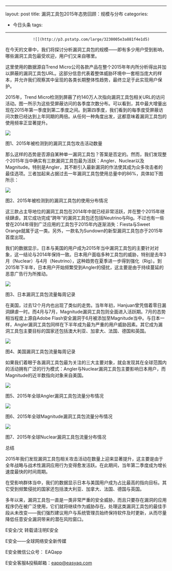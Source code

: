 
---
layout: post
title: 漏洞工具包2015年态势回顾：规模与分布
categories:
- 今日头条
tags:
---
				![](http://p3.pstatp.com/large/3230005e3a881f4e1d5)

在今天的文章中，我们将探讨分析漏洞工具包的规模——即有多少用户受到影响，哪些漏洞工具包最受欢迎，用户们又来自哪里。

这里使用的数据源自Trend Micro公司各款产品在整个2015年年内所分析得出并加以屏蔽的漏洞工具包URL。这部分信息代表着整体威胁环境中一套相当庞大的样本，并允许我们观察其中呈现的各类长期整体性趋势，最终立足于此实现用户保护。

2015年，Trend Micro检测到屏蔽了约140万人次指向漏洞工具包相关URL的访问活动。图一所示为这些受屏蔽访问的各季度次数分布。可以看到，其中最大增量出现在2015年第一季度到第二季度之间。到第四季度，我们看到的每季度受屏蔽访问次数已经达到上年同期的两倍。从任何一种角度出发，这都意味着漏洞工具包的使用频率正显著提升。

![](http://p3.pstatp.com/large/3250001312aefe0a9d4)

图1、2015年被检测到的漏洞工具包攻击活动数量

那么这样的态势是否源自某种单一漏洞工具包？答案是否定的。然而，我们发现整个2015年当中确实有三款漏洞工具包最为活跃：Angler、Nuclear以及Magnitude。特别是Angler，其不断引入最新漏洞的作法使其成为众多攻击者的最佳选项。三者加起来占据过去一年漏洞工具包使用总量中的86%，具体如下图所示：

![](http://p3.pstatp.com/large/2f400083071472fd304)

图2、2015年被检测到的漏洞工具包的使用分布情况

这三款占主导地位的漏洞工具包在2014年中就已经非常活跃，并在整个2015年继续肆虐。其它成功完成“跨年”的漏洞工具包还包括Neutrino与Rig。不过也有一些曾在2014年得到广泛应用的工具包于2015年内逐渐消失：Fiesta与Sweet Orange就属于这一类。另外，一款名为Sundown的新型漏洞工具包亦于2015年首度出现。

我们的数据显示，日本与美国的用户成为2015年当中漏洞工具包的主要针对对象，这一结论与2014年保持一致。日本用户面临多种工具包的威胁，特别是去年3月（Nuclear）与4月（Neutrino），这种趋势在夏季进一步得到强化（Rig）。到2015年下半年，日本用户开始频繁受到Angler的侵扰，这主要是由于持续蔓延的恶意广告行为所推动。

![](http://p3.pstatp.com/large/3250001312b54081fb3)

图3、日本漏洞工具包流量每周记录

在美国，过去12个月内也出现了类似的走势。当年年初，Hanjuan曾凭借着零日漏洞肆虐一时。而4月与7月，Magnitude漏洞工具包则全面进入活跃期。7月的态势相当程度上源自Adobe Flash安全漏洞于6月被添加至Magnitude当中。与日本一样，Angler漏洞工具包同样在下半年成为最为严重的用户威胁因素。其它成为漏洞工具包主要目标的国家还包括澳大利亚、加拿大、法国、德国和英国。

![](http://p1.pstatp.com/large/3270005e66dd545d156)

图4、美国漏洞工具包流量每周记录

如果我们着眼于各漏洞工具包最为关注的三大主要对象，就会发现其在全球范围内的活动拥有广泛的行为模式：Angler与Nuclear漏洞工具包主要影响日本用户，而Magnitude的近半数指向对象来自美国。

![](http://p3.pstatp.com/large/2f3000836c404db6188)

图5、2015年全球Angler漏洞工具包流量分布情况

![](http://p3.pstatp.com/large/2f3000836c51842bcb4)

图6、2015年全球Magnitude漏洞工具包流量分布情况

![](http://p3.pstatp.com/large/3260005e62a97362d5c)

图7、2015年全球Nuclear漏洞工具包流量分布情况

总结

2015年我们发现漏洞工具包相关攻击活动在数量上迎来显著提升，这主要是由于全年战略与战术性漏洞应用行为变得愈发活跃。在此期间，当年第二季度成为增长速度最快的时间周期。

在受影响群体当中，我们的数据显示日本与美国用户成为占比最高的指向目标。其它受到频繁侵扰的国家还包括澳大利亚、加拿大、法国、德国与英国。

多年以来，漏洞工具包一直是一类非常严重的安全威胁，而且只要存在漏洞的应用程序仍在被广泛使用，它们就将继续作为威胁存在。处理这类漏洞工具包的最佳手段从未改变——我们强烈建议用户与系统管理员始终保持软件及时更新，从而尽量降低任意安全漏洞带来的潜在风险窗口。

E安全/文 转载请注明E安全

E安全——全球网络安全新传媒

E安全微信公众号： EAQapp

E安全客服&投稿邮箱：eapp@easyaq.com